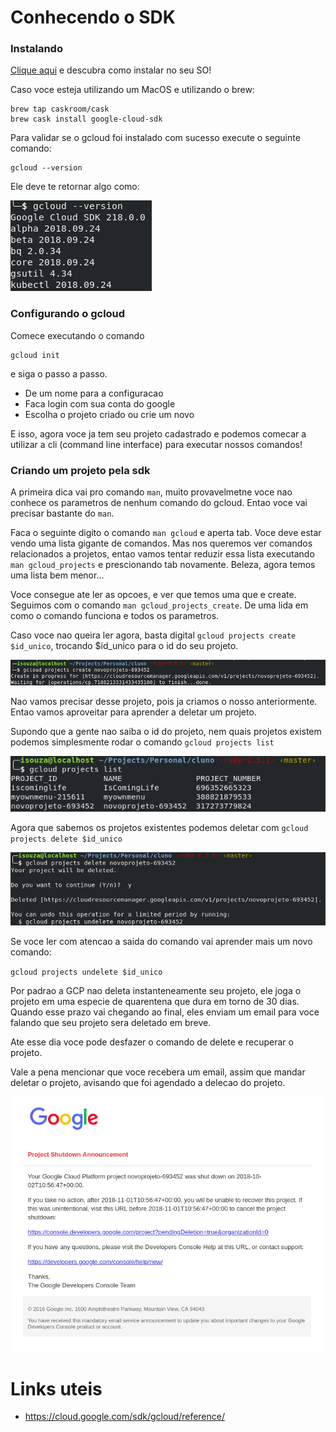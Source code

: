 # Conhecendo o SDK

### Instalando

[Clique aqui](https://cloud.google.com/sdk/docs/quickstarts) e descubra como instalar no seu SO!

Caso voce esteja utilizando um MacOS e utilizando o brew:

```
brew tap caskroom/cask
brew cask install google-cloud-sdk
```

Para validar se o gcloud foi instalado com sucesso execute o seguinte comando:

```
gcloud --version
```

Ele deve te retornar algo como:

![gcloud --version](./img/gcloud-version.png)

### Configurando o gcloud

Comece executando o comando 

```
gcloud init
```

e siga o passo a passo.

* De um nome para a configuracao
* Faca login com sua conta do google
* Escolha o projeto criado ou crie um novo

E isso, agora voce ja tem seu projeto cadastrado e podemos comecar a utilizar a cli (command line interface) para executar nossos comandos!



### Criando um projeto pela sdk

A primeira dica vai pro comando `man`, muito provavelmetne voce nao conhece os parametros de nenhum comando do gcloud. Entao voce vai precisar bastante do `man`. 

Faca o seguinte digito o comando `man gcloud` e aperta tab. 
Voce deve estar vendo uma lista gigante de comandos. Mas nos queremos ver comandos relacionados a projetos, entao vamos tentar reduzir essa lista executando `man gcloud_projects` e prescionando tab novamente.
Beleza, agora temos uma lista bem menor...

Voce consegue ate ler as opcoes, e ver que temos uma que e create. 
Seguimos com o comando `man gcloud_projects_create`.
De uma lida em como o comando funciona e todos os parametros.

Caso voce nao queira ler agora, basta digital `gcloud projects create $id_unico`, trocando $id_unico para o id do seu projeto. 

![gcloud projects create](./img/new-project.png)

Nao vamos precisar desse projeto, pois ja criamos o nosso anteriormente.
Entao vamos aproveitar para aprender a deletar um projeto.

Supondo que a gente nao saiba o id do projeto, nem quais projetos existem podemos simplesmente rodar o comando `gcloud projects list`

![gcloud projects list](./img/gcloud-projects-list.png)

Agora que sabemos os projetos existentes podemos deletar com `gcloud projects delete $id_unico`

![gcloud projects delete](./img/gcloud-projects-delete.png)

Se voce ler com atencao a saida do comando vai aprender mais um novo comando:

`gcloud projects undelete $id_unico`

Por padrao a GCP nao deleta instanteneamente seu projeto, ele joga o projeto em uma especie de quarentena que dura em torno de 30 dias. Quando esse prazo vai chegando ao final, eles enviam um email para voce falando que seu projeto sera deletado em breve.

Ate esse dia voce pode desfazer o comando de delete e recuperar o projeto.

Vale a pena mencionar que voce recebera um email, assim que mandar deletar o projeto, avisando que foi agendado a delecao do projeto.

![email delecao do projeto](./img/delecao-do-projeto.png)


# Links uteis
- https://cloud.google.com/sdk/gcloud/reference/

